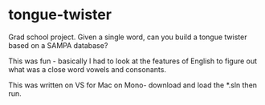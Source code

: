 # tongue-twister
Grad school project.  Given a single word, can you build a tongue twister based on a SAMPA database? 

This was fun - basically I had to look at the features of English to figure out what was a close word vowels and consonants.

This was written on VS for Mac on Mono- download and load the *.sln then run.  

